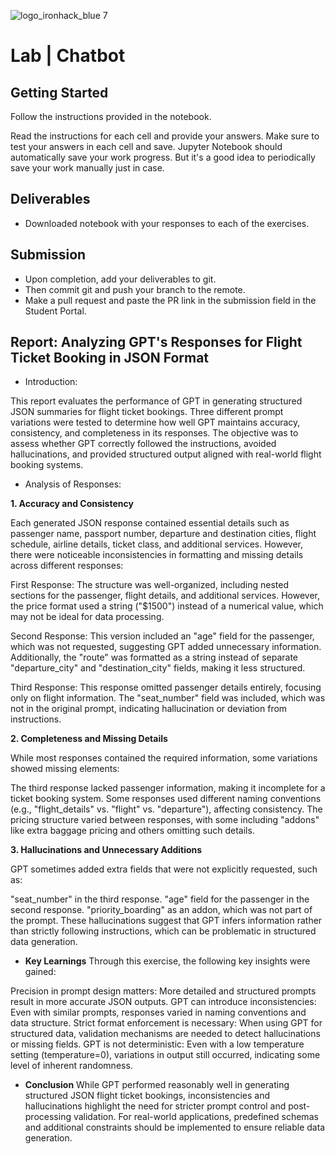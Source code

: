 ![logo_ironhack_blue 7](https://user-images.githubusercontent.com/23629340/40541063-a07a0a8a-601a-11e8-91b5-2f13e4e6b441.png)

# Lab | Chatbot

## Getting Started

Follow the instructions provided in the notebook.

Read the instructions for each cell and provide your answers. Make sure to test your answers in each cell and save. Jupyter Notebook should automatically save your work progress. But it's a good idea to periodically save your work manually just in case.

## Deliverables

- Downloaded notebook with your responses to each of the exercises.


## Submission

- Upon completion, add your deliverables to git. 
- Then commit git and push your branch to the remote.
- Make a pull request and paste the PR link in the submission field in the Student Portal.

## Report: Analyzing GPT's Responses for Flight Ticket Booking in JSON Format
- Introduction:
  
This report evaluates the performance of GPT in generating structured JSON summaries for flight ticket bookings. Three different prompt variations were tested to determine how well GPT maintains accuracy, consistency, and completeness in its responses. The objective was to assess whether GPT correctly followed the instructions, avoided hallucinations, and provided structured output aligned with real-world flight booking systems.

- Analysis of Responses:
  
**1. Accuracy and Consistency**

Each generated JSON response contained essential details such as passenger name, passport number, departure and destination cities, flight schedule, airline details, ticket class, and additional services. However, there were noticeable inconsistencies in formatting and missing details across different responses:

First Response: The structure was well-organized, including nested sections for the passenger, flight details, and additional services. However, the price format used a string ("$1500") instead of a numerical value, which may not be ideal for data processing.


Second Response: This version included an "age" field for the passenger, which was not requested, suggesting GPT added unnecessary information. Additionally, the "route" was formatted as a string instead of separate "departure_city" and "destination_city" fields, making it less structured.


Third Response: This response omitted passenger details entirely, focusing only on flight information. The "seat_number" field was included, which was not in the original prompt, indicating hallucination or deviation from instructions.


**2. Completeness and Missing Details**


While most responses contained the required information, some variations showed missing elements:

The third response lacked passenger information, making it incomplete for a ticket booking system.
Some responses used different naming conventions (e.g., "flight_details" vs. "flight" vs. "departure"), affecting consistency.
The pricing structure varied between responses, with some including "addons" like extra baggage pricing and others omitting such details.


**3. Hallucinations and Unnecessary Additions**


GPT sometimes added extra fields that were not explicitly requested, such as:

"seat_number" in the third response.
"age" field for the passenger in the second response.
"priority_boarding" as an addon, which was not part of the prompt.
These hallucinations suggest that GPT infers information rather than strictly following instructions, which can be problematic in structured data generation.


- **Key Learnings**
Through this exercise, the following key insights were gained:

Precision in prompt design matters: More detailed and structured prompts result in more accurate JSON outputs.
GPT can introduce inconsistencies: Even with similar prompts, responses varied in naming conventions and data structure.
Strict format enforcement is necessary: When using GPT for structured data, validation mechanisms are needed to detect hallucinations or missing fields.
GPT is not deterministic: Even with a low temperature setting (temperature=0), variations in output still occurred, indicating some level of inherent randomness.


- **Conclusion**
While GPT performed reasonably well in generating structured JSON flight ticket bookings, inconsistencies and hallucinations highlight the need for stricter prompt control and post-processing validation. For real-world applications, predefined schemas and additional constraints should be implemented to ensure reliable data generation.

<br>


